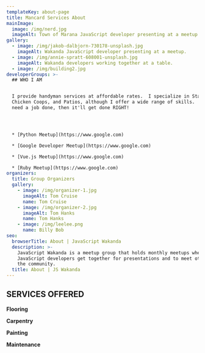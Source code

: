 ```yaml
---
templateKey: about-page
title: Mancard Services About
mainImage:
  image: /img/nerd.jpg
  imageAlt: Town of Marana JavaScript developer presenting at a meetup.
gallery:
  - image: /img/jakob-dalbjorn-730178-unsplash.jpg
    imageAlt: Wakanda JavaScript developer presenting at a meetup.
  - image: /img/annie-spratt-608001-unsplash.jpg
    imageAlt: Wakanda developers working together at a table.
  - image: /img/building2.jpg
developerGroups: >-
  ## WHO I AM


  I provide handyman services at affordable rates.  I specialize in Stables,
  Chicken Coops, and Patios, although I offer a wide range of skills.  If you
  need a job done, then it'll get done RIGHT!




  * [Python Meetup](https://www.google.com)

  * [Google Developer Meetup](https://www.google.com)

  * [Vue.js Meetup](https://www.google.com)

  * [Ruby Meetup](https://www.google.com)
organizers:
  title: Group Organizers
  gallery:
    - image: /img/organizer-1.jpg
      imageAlt: Tom Cruise
      name: Tom Cruise
    - image: /img/organizer-2.jpg
      imageAlt: Tom Hanks
      name: Tom Hanks
    - image: /img/leelee.png
      name: Billy Bob
seo:
  browserTitle: About | JavaScript Wakanda
  description: >-
    JavaScript Wakanda is a meetup group that holds monthly meetups where
    JavaScript developers get together for presentations and to meet others in
    the community.
  title: About | JS Wakanda
---
```

## SERVICES OFFERED

**Flooring**

**Carpentry**

**Painting**

**Maintenance**

